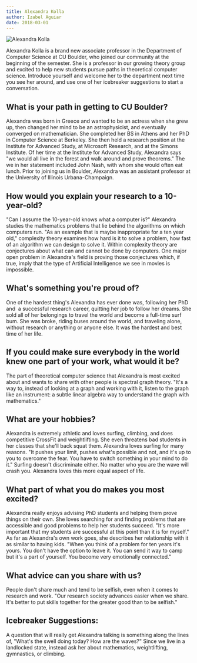 ```yaml
---
title: Alexandra Kolla
author: Izabel Aguiar
date: 2018-03-01
---
```


![Alexandra Kolla](https://www.colorado.edu/cs/sites/default/files/styles/medium/public/article-image/alexandrakolla.jpg?itok=oa8mtCYz)

Alexandra Kolla is a brand new associate professor in the Department of
Computer Science at CU Boulder, who joined our community at the
beginning of the semester. She is a professor in our growing theory
group and excited to help new students pursue paths in theoretical
computer science. Introduce yourself and welcome her to the department
next time you see her around, and use one of her icebreaker suggestions
to start a conversation.

What is your path in getting to CU Boulder?
-------------------------------------------

Alexandra was born in Greece and wanted to be an actress when she grew
up, then changed her mind to be an astrophysicist, and eventually
converged on mathematician. She completed her BS in Athens and her PhD
in Computer Science at Berkeley. She then held a research position at
the Institute for Advanced Study, at Microsoft Research, and at the
Simons Institute. Of her time at the Institute for Advanced Study,
Alexandra says "we would all live in the forest and walk around and
prove theorems." The we in her statement included John Nash, with whom
she would often eat lunch. Prior to joining us in Boulder, Alexandra was
an assistant professor at the University of Illinois Urbana-Champaign.

How would you explain your research to a 10-year-old?
-------------------------------------------------------

"Can I assume the 10-year-old knows what a computer is?" Alexandra
studies the mathematics problems that lie behind the algorithms on which
computers run. "As an example that is maybe inappropriate for a ten year
old," complexity theory examines how hard is it to solve a problem, how
fast of an algorithm we can design to solve it. Within complexity theory
are conjectures about what can and cannot be done by computers. One
major open problem in Alexandra's field is proving those conjectures
which, if true, imply that the type of Artificial Intelligence we see in
movies is impossible. 

What's something you're proud of?
----------------------------------

One of the hardest thing's Alexandra has ever done was, following her
PhD and  a successful research career, quitting her job to follow her
dreams. She sold all of her belongings to travel the world and become a
full-time surf bum. She was broke, riding buses around the world, and
traveling alone, without research or anything or anyone else. It was the
hardest and best time of her life.

If you could make sure everybody in the world knew one part of your work, what would it be?
-------------------------------------------------------------------------------------------

The part of theoretical computer science that Alexandra is most excited
about and wants to share with other people is spectral graph theory.
"It's a way to, instead of looking at a graph and working with it,
listen to the graph like an instrument: a subtle linear algebra way to
understand the graph with mathematics."

What are your hobbies?
-----------------------

Alexandra is extremely athletic and loves surfing, climbing, and does
competitive CrossFit and weightlifting. She even threatens bad students
in her classes that she'll back squat them. Alexandra loves surfing for
many reasons. "It pushes your limit, pushes what\'s possible and not,
and it's up to you to overcome the fear. You have to switch something in
your mind to do it." Surfing doesn\'t discriminate either. No matter who
you are the wave will crash you. Alexandra loves this more equal aspect
of life.

What part of what you do makes you most excited?
-------------------------------------------------

Alexandra really enjoys advising PhD students and helping them prove
things on their own. She loves searching for and finding problems that
are accessible and good problems to help her students succeed. "It\'s
more important that my students are successful at this point than it is
for myself." As far as Alexandra's own work goes, she describes her
relationship with it as similar to having kids. "When you think of a
problem for ten years it's yours. You don\'t have the option to leave
it. You can send it way to camp but it's a part of yourself. You become
very emotionally connected."

What advice can you share with us?
----------------------------------

People don't share much and tend to be selfish, even when it comes to
research and work. "Our research society advances easier when we share.
It's better to put skills together for the greater good than to be
selfish."

Icebreaker Suggestions:
-------------------------

A question that will really get Alexandra talking is something along the
lines of, "What's the swell doing today? How are the waves?" Since we
live in a landlocked state, instead ask her about mathematics,
weightlifting, gymnastics, or climbing.


